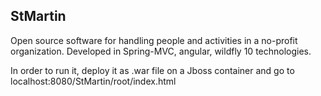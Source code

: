 StMartin
-------------------
Open source software for handling people and activities in a no-profit organization. Developed in Spring-MVC, angular, wildfly 10 technologies. 

In order to run it, deploy it as .war file on a Jboss container and go to localhost:8080/StMartin/root/index.html   

